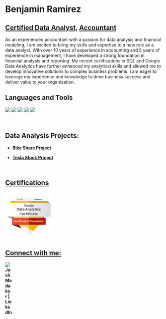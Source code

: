 # Benjamin Ramirez 
## <a href="https://www.credly.com/badges/048072d5-c66c-4b06-bb4f-0fc3101e484e/public_url">Certified Data Analyst</a>, <a href="https://www.linkedin.com/in/benjaminr357/">Accountant</a>

As an experienced accountant with a passion for data analysis and financial modeling, I am excited to bring my skills and expertise to a new role as a data analyst. With over 10 years of experience in accounting and 5 years of experience in management, I have developed a strong foundation in financial analysis and reporting. My recent certifications in SQL and Google Data Analytics have further enhanced my analytical skills and allowed me to develop innovative solutions to complex business problems. I am eager to leverage my experience and knowledge to drive business success and deliver value to your organization.
<br />
  
## Languages and Tools
<img src="https://user-images.githubusercontent.com/129348678/229298618-266d5e61-628b-4dcb-9ce3-55c32ccc4de7.png" width="40" /> <img src="https://cdn.jsdelivr.net/gh/devicons/devicon/icons/postgresql/postgresql-plain-wordmark.svg" width="40" /> <img src="https://user-images.githubusercontent.com/129348678/229298991-165d3d89-a068-47c1-a514-b9aba730866d.png" width="40" />  <img src="https://user-images.githubusercontent.com/129348678/229299160-19abaa8b-95cb-42e8-a1c1-3e9cffabfc43.png" width="150" />  <img src="https://user-images.githubusercontent.com/129348678/229299274-21dd42be-fc61-489f-b279-c24e92cc996c.png" width="40" />  
          
<br />
<h2>Data Analysis Projects:</h2>

- <b><a href="https://github.com/BenR357/BikeShareProject">Bike Share Project 
  
- <b><a href="">Tesla Stock Project

<br />

<h2>Certifications</h2>

<img src="https://github.com/BenR357/BenR357/blob/main/google-data-analytics-certificate.2%20(1).png?raw=true" width="150" />



<h2> Connect with me:</h2>

[<img align="left" alt="JoshMadakor | LinkedIn" width="22px" src="https://cdn.jsdelivr.net/npm/simple-icons@v3/icons/linkedin.svg" />][linkedin]


[linkedin]: https://www.linkedin.com/in/benjaminr357/

<!--

Here are some ideas to get you started:

- 🔭 I’m currently working on ...
- 🌱 I’m currently learning ...
- 👯 I’m looking to collaborate on ...
- 🤔 I’m looking for help with ...
- 💬 Ask me about ...
- 📫 How to reach me: ...
- ⚡ Fun fact: ...
-->
